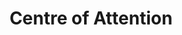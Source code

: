 ---
ep: 188
title: "Centre of Attention"
imglink: "https://live.staticflickr.com/65535/50983018637_193fec4257_o.jpg"
thumbnail: "https://live.staticflickr.com/65535/50983018637_452507901a_q.jpg"
alt: "A narrow street lined with eight windows, each with various eyes and faces looking out from them. A CCTV camera is poking out from behind the corner."
name: "Bittercape"
---